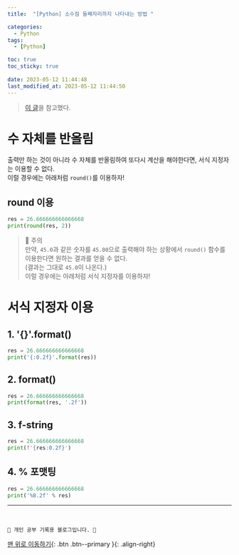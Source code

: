 ```yaml
---
title:  "[Python] 소수점 둘째자리까지 나타내는 방법 "

categories:
  - Python
tags:
  - [Python]

toc: true
toc_sticky: true
 
date: 2023-05-12 11:44:48
last_modified_at: 2023-05-12 11:44:50
---
```


> [이 글](https://yuna0125.tistory.com/183)을 참고했다.

# 수 자체를 반올림
출력만 하는 것이 아니라 수 자체를 반올림하여 또다시 계산을 해야한다면, 서식 지정자는 이용할 수 없다.<br>
이럴 경우에는 아래처럼 `round()`를 이용하자!

## round 이용
```py
res = 26.666666666666668
print(round(res, 2))
```

> 🚨 주의<br>
만약, `45.0`과 같은 숫자를 `45.00`으로 출력해야 하는 상황에서 `round()` 함수를 이용한다면 원하는 결과를 얻을 수 없다.<br>
(결과는 그대로 `45.0`이 나온다.)<br>
이럴 경우에는 아래처럼 서식 지정자를 이용하자!


# 서식 지정자 이용

## 1. '{}'.format()
```py
res = 26.666666666666668
print('{:0.2f}'.format(res))
```

## 2. format()
```py
res = 26.666666666666668
print(format(res, '.2f'))
```


## 3. f-string

```py
res = 26.666666666666668
print(f'{res:0.2f}')
```



## 4. % 포맷팅
```py
res = 26.666666666666668
print('%0.2f' % res)
```






***
<br>

    💛 개인 공부 기록용 블로그입니다. 👻

[맨 위로 이동하기](#){: .btn .btn--primary }{: .align-right}
